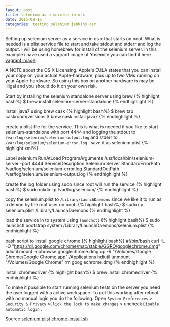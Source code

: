 ```yaml
---
layout: post
title: selenium as a service in osx
date: 2015-08-15
categories: testing selenium jenkins osx
---
```



Setting up selenium server as a service in os x that starts on boot. What is needed is a plist service file to start and take stdout and stderr and log the output.  I will be using homebrew for install of the selenium server. in this example i have used a vagrant image of Yosemite you can find it here [vagrant image](http://files.dryga.com/boxes/osx-yosemite-0.2.1.box). 

A NOTE about the OS X Licensing. 
Apple's EULA states that you can install your copy on your actual Apple-hardware, plus up to two VMs running on your Apple-hardware. So using this box on another hardware is may be illigal and you should do it on your own risk. 


Start by installing the selenium standalone server using brew
{% highlight bash%}
$ brew install selenium-server-standalone
{% endhighlight %}


install java7 using brew cask
{% highlight bash%}
$ brew tap caskroom/versions
$ brew cask install java7
{% endhighlight %}


create a plist file for the service. This is what is needed if you like to start selenium-standalone with port 4444 and logging the stdout to `/var/log/selenium/selenium-output.log` and stderr to `/var/log/selenium/selenium-error.log` . save it as selenium.plist
{% highlight xml%}
<?xml version="1.0" encoding="UTF-8"?>
<!DOCTYPE plist PUBLIC "-//Apple//DTD PLIST 1.0//EN" "http://www.apple.com/DTDs/PropertyList-1.0.dtd">
<plist version="1.0">
<dict>
        <key>Label</key>
        <string>selenium</string>
        <key>RunAtLoad</key>
        <true/>
        <key>ProgramArguments</key>
        <array>
                <string>/usr/local/bin/selenium-server</string>
                <string>-port</string>
                <string>4444</string>
        </array>
        <key>ServiceDescription</key>
        <string>Selenium Server</string>
        <key>StandardErrorPath</key>
        <string>/var/log/selenium/selenium-error.log</string>
        <key>StandardOutPath</key>
        <string>/var/log/selenium/selenium-output.log</string>
</dict>
</plist>
{% endhighlight %}


create the log folder using sudo since root will run the service
{% highlight bash%}
$ sudo mkdir -p /var/log/selenium/
{% endhighlight %}


copy the selenium.plist to `/Library/LaunchDaemons` since we like it to run as a demon by the root user on boot. 
{% highlight bash%}
$ sudo cp selenium.plist /Library/LaunchDaemons
{% endhighlight %}


load the service in to system using `launchctl`
{% highlight bash%}
$ sudo launchctl bootstrap system /Library/LaunchDaemons/selenium.plist
{% endhighlight %}


bash script to install google chrome
{% highlight bash%}
#!/bin/bash
curl -L -O "https://dl.google.com/chrome/mac/stable/GGRO/googlechrome.dmg"
hdiutil mount -nobrowse googlechrome.dmg
cp -R "/Volumes/Google Chrome/Google Chrome.app" /Applications
hdiutil unmount "/Volumes/Google Chrome"
rm googlechrome.dmg
{% endhighlight %}


install chromedriver
{% highlight bash%}
$ brew install chromedriver
{% endhighlight %}


To make it possible to start running selenium tests on the server you need the user logged with a active workspace. To get this working after reboot with no manual login you do the following. Open `System Preferences` > `Security & Privacy` >`Click the lock to make changes` > uncheck `Disable automatic login` .


Source [selenium.plist](https://github.com/mad01/boilerplates/blob/master/osx/selenium.plist) [chrome-install.sh](https://github.com/mad01/boilerplates/blob/master/osx/chrome-install.sh)



